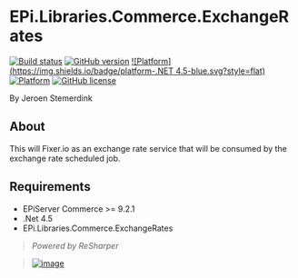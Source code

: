 ﻿# EPi.Libraries.Commerce.ExchangeRates

[![Build status](https://ci.appveyor.com/api/projects/status/d5ruha0q93g536ud?svg=true)](https://ci.appveyor.com/project/jstemerdink/epi-libraries-commerce-exchangerates)
[![GitHub version](https://badge.fury.io/gh/jstemerdink%2FEPi.Libraries.Commerce.ExchangeRates.svg)](http://badge.fury.io/gh/jstemerdink%2FEPi.Libraries.Commerce.ExchangeRates)
[![Platform](https://img.shields.io/badge/platform-.NET 4.5-blue.svg?style=flat)](https://msdn.microsoft.com/en-us/library/w0x726c2%28v=vs.110%29.aspx)
[![Platform](https://img.shields.io/badge/EPiServer%20Commerce-%209.2.1-orange.svg?style=flat)](http://world.episerver.com/cms/)
[![GitHub license](https://img.shields.io/badge/license-MIT%20license-blue.svg?style=flat)](LICENSE)

By Jeroen Stemerdink

## About
This will Fixer.io as an exchange rate service that will be consumed by the exchange rate scheduled job.

## Requirements

* EPiServer Commerce >= 9.2.1
* .Net 4.5
* EPi.Libraries.Commerce.ExchangeRates

> *Powered by ReSharper*

> [![image](http://resources.jetbrains.com/assets/media/open-graph/jetbrains_250x250.png)](http://jetbrains.com)
